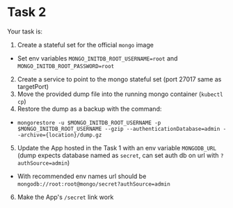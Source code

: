 # Task 2

Your task is:
1. Create a stateful set for the official `mongo` image
  * Set env variables `MONGO_INITDB_ROOT_USERNAME=root` and `MONGO_INITDB_ROOT_PASSWORD=root`
2. Create a service to point to the mongo stateful set (port 27017 same as targetPort)
3. Move the provided dump file into the running mongo container (`kubectl cp`)
4. Restore the dump as a backup with the command:
  * ```mongorestore -u $MONGO_INITDB_ROOT_USERNAME -p $MONGO_INITDB_ROOT_USERNAME --gzip --authenticationDatabase=admin --archive={location}/dump.gz```
5. Update the App hosted in the Task 1 with an env variable `MONGODB_URL` (dump expects database named as `secret`, can set auth db on url with `?authSource=admin`)
  * With recommended env names url should be ```mongodb://root:root@mongo/secret?authSource=admin```
6. Make the App's `/secret` link work
